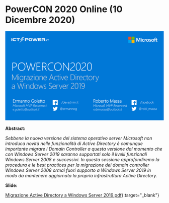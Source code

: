 # PowerCON 2020 Online (10 Dicembre 2020)

![](PowerCon%202020-12%20Online%20.png)

__Abstract:__

*Sebbene la nuova versione del sistema operativo server Microsoft non introduca novità nelle funzionalità di Active Directory è comunque importante migrare i Domain Controller a questa versione dal momento che con Windows Server 2019 saranno supportati solo il livelli funzionali Windows Server 2008 e successivi. In questa sessione approfondiremo la procedura e le best practices per la migrazione dei domain controller Windows Server 2008 ormai fuori supporto a Windows Server 2019 in modo da mantenere aggiornata la propria infrastruttura Active Directory.*

__Slide:__

[Migrazione Active Directory a Windows Server 2019.pdf](Migrazione%20Active%20Directory%20a%20Windows%20Server%202019.pdf){:target="_blank"}


